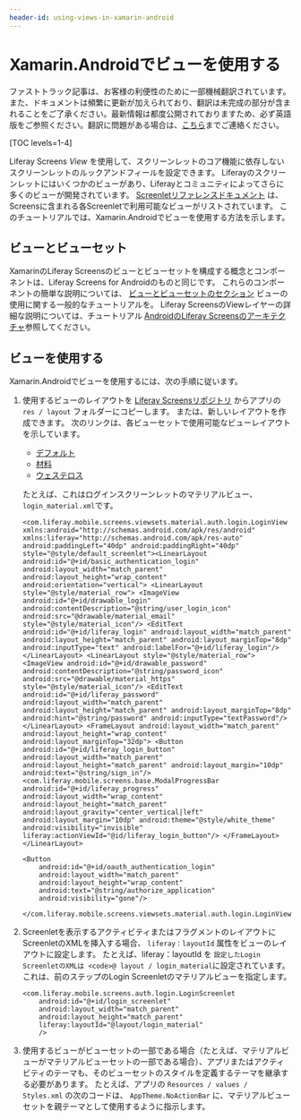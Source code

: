 ```yaml
---
header-id: using-views-in-xamarin-android
---
```


# Xamarin.Androidでビューを使用する

<p class="alert alert-info"><span class="wysiwyg-color-blue120">ファストトラック記事は、お客様の利便性のために一部機械翻訳されています。また、ドキュメントは頻繁に更新が加えられており、翻訳は未完成の部分が含まれることをご了承ください。最新情報は都度公開されておりますため、必ず英語版をご参照ください。翻訳に問題がある場合は、<a href="mailto:support-content-jp@liferay.com">こちら</a>までご連絡ください。</span></p>

[TOC levels=1-4]

Liferay Screens *View* を使用して、スクリーンレットのコア機能に依存しないスクリーンレットのルックアンドフィールを設定できます。 Liferayのスクリーンレットにはいくつかのビューがあり、Liferayとコミュニティによってさらに多くのビューが開発されています。 [Screenletリファレンスドキュメント](/docs/7-1/reference/-/knowledge_base/r/screenlets-in-liferay-screens-for-android) は、Screensに含まれる各Screenletで利用可能なビューがリストされています。 このチュートリアルでは、Xamarin.Androidでビューを使用する方法を示します。

## ビューとビューセット

XamarinのLiferay Screensのビューとビューセットを構成する概念とコンポーネントは、Liferay Screens for Androidのものと同じです。 これらのコンポーネントの簡単な説明については、 [ビューとビューセットのセクション](/docs/7-1/tutorials/-/knowledge_base/t/using-views-in-android-screenlets#views-and-view-sets) ビューの使用に関する一般的なチュートリアルを。 Liferay ScreensのViewレイヤーの詳細な説明については、チュートリアル [AndroidのLiferay Screensのアーキテクチャ](/docs/7-1/tutorials/-/knowledge_base/t/architecture-of-liferay-screens-for-android)参照してください。

## ビューを使用する

Xamarin.Androidでビューを使用するには、次の手順に従います。

1.  使用するビューのレイアウトを [Liferay Screensリポジトリ](https://github.com/liferay/liferay-screens) からアプリの `res / layout` フォルダーにコピーします。 または、新しいレイアウトを作成できます。 次のリンクは、各ビューセットで使用可能なビューレイアウトを示しています。

      - [デフォルト](https://github.com/liferay/liferay-screens/tree/master/android/library/src/main/res/layout)
      - [材料](https://github.com/liferay/liferay-screens/tree/master/android/viewsets/material/src/main/res/layout)
      - [ウェステロス](https://github.com/liferay/liferay-screens/tree/master/android/viewsets/westeros/src/main/res/layout)

    たとえば、これはログインスクリーンレットのマテリアルビュー、 `login_material.xml`です。

        <com.liferay.mobile.screens.viewsets.material.auth.login.LoginView xmlns:android="http://schemas.android.com/apk/res/android" xmlns:liferay="http://schemas.android.com/apk/res-auto" android:paddingLeft="40dp" android:paddingRight="40dp" style="@style/default_screenlet"><LinearLayout android:id="@+id/basic_authentication_login" android:layout_width="match_parent" android:layout_height="wrap_content" android:orientation="vertical"> <LinearLayout style="@style/material_row"> <ImageView android:id="@+id/drawable_login" android:contentDescription="@string/user_login_icon" android:src="@drawable/material_email" style="@style/material_icon"/> <EditText android:id="@+id/liferay_login" android:layout_width="match_parent" android:layout_height="match_parent" android:layout_marginTop="8dp" android:inputType="text" android:labelFor="@+id/liferay_login"/> </LinearLayout> <LinearLayout style="@style/material_row"> <ImageView android:id="@+id/drawable_password" android:contentDescription="@string/password_icon" android:src="@drawable/material_https" style="@style/material_icon"/> <EditText android:id="@+id/liferay_password" android:layout_width="match_parent" android:layout_height="match_parent" android:layout_marginTop="8dp" android:hint="@string/password" android:inputType="textPassword"/> </LinearLayout> <FrameLayout android:layout_width="match_parent" android:layout_height="wrap_content" android:layout_marginTop="32dp"> <Button android:id="@+id/liferay_login_button" android:layout_width="match_parent" android:layout_height="match_parent" android:layout_margin="10dp" android:text="@string/sign_in"/> <com.liferay.mobile.screens.base.ModalProgressBar android:id="@+id/liferay_progress" android:layout_width="wrap_content" android:layout_height="match_parent" android:layout_gravity="center_vertical|left" android:layout_margin="10dp" android:theme="@style/white_theme" android:visibility="invisible" liferay:actionViewId="@id/liferay_login_button"/> </FrameLayout> </LinearLayout> 

        <Button
            android:id="@+id/oauth_authentication_login"
            android:layout_width="match_parent"
            android:layout_height="wrap_content"
            android:text="@string/authorize_application"
            android:visibility="gone"/>
    
        </com.liferay.mobile.screens.viewsets.material.auth.login.LoginView>

2.  Screenletを表示するアクティビティまたはフラグメントのレイアウトにScreenletのXMLを挿入する場合、 `liferay：layoutId` 属性をビューのレイアウトに設定します。 たとえば、liferay：layoutId</code> を `設定したLogin ScreenletのXMLは <code>@ layout / login_material`に設定されています。これは、前のステップのLogin Screenletのマテリアルビューを指定します。
   
        <com.liferay.mobile.screens.auth.login.LoginScreenlet
            android:id="@+id/login_screenlet"
            android:layout_width="match_parent"
            android:layout_height="match_parent"
            liferay:layoutId="@layout/login_material"
            />

3.  使用するビューがビューセットの一部である場合（たとえば、マテリアルビューがマテリアルビューセットの一部である場合）、アプリまたはアクティビティのテーマも、そのビューセットのスタイルを定義するテーマを継承する必要があります。 たとえば、アプリの `Resources / values / Styles.xml` の次のコードは、 `AppTheme.NoActionBar` に、マテリアルビューセットを親テーマとして使用するように指示します。<resources> <style name="AppTheme.NoActionBar" parent="material_theme">
                <item name="colorPrimary">@color/colorPrimary</item>
                <item name="colorPrimaryDark">@color/colorPrimaryDark</item>
                <item name="colorAccent">@color/colorAccent</item>
        
                <item name="windowActionBar">false</item>
                <item name="windowNoTitle">true</item>
            </style>
            ... </resources> 

    To use the Default or Westeros View Set, inherit `default_theme` or `westeros_theme`, respectively.

驚くばかり\！ これで、ビューを使用してXamarin.Androidスクリーンレットをスプルースする方法がわかりました。

## 関連トピック

[Liferay画面用のXamarinプロジェクトの準備](/docs/7-1/tutorials/-/knowledge_base/t/preparing-xamarin-projects-for-liferay-screens)

[Xamarinアプリでスクリーンレットを使用する](/docs/7-1/tutorials/-/knowledge_base/t/using-screenlets-in-xamarin-apps)

[Xamarin.iOSでテーマを使用する](/docs/7-1/tutorials/-/knowledge_base/t/using-themes-in-xamarin-ios)

[Xamarinのビューとテーマを作成する](/docs/7-1/tutorials/-/knowledge_base/t/creating-xamarin-views-and-themes)

[XamarinのLiferay画面のトラブルシューティングとFAQ](/docs/7-1/tutorials/-/knowledge_base/t/liferay-screens-for-xamarin-troubleshooting-and-faqs)
